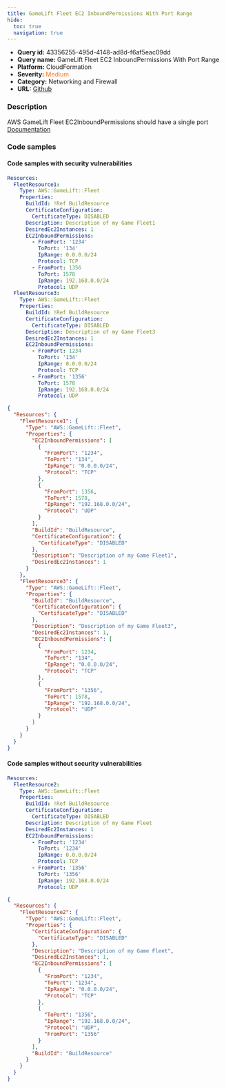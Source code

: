 ```yaml
---
title: GameLift Fleet EC2 InboundPermissions With Port Range
hide:
  toc: true
  navigation: true
---
```


<style>
  .highlight .hll {
    background-color: #ff171742;
  }
  .md-content {
    max-width: 1100px;
    margin: 0 auto;
  }
</style>

-   **Query id:** 43356255-495d-4148-ad8d-f6af5eac09dd
-   **Query name:** GameLift Fleet EC2 InboundPermissions With Port Range
-   **Platform:** CloudFormation
-   **Severity:** <span style="color:#ff7213">Medium</span>
-   **Category:** Networking and Firewall
-   **URL:** [Github](https://github.com/Checkmarx/kics/tree/master/assets/queries/cloudFormation/aws/gamelift_fleet_ec2_inbound_permissions_with_port_range)

### Description
AWS GameLift Fleet EC2InboundPermissions should have a single port<br>
[Documentation](https://docs.aws.amazon.com/AWSCloudFormation/latest/UserGuide/aws-resource-gamelift-fleet.html)

### Code samples
#### Code samples with security vulnerabilities
```yaml title="Positive test num. 1 - yaml file" hl_lines="10 27"
Resources:
  FleetResource1:
    Type: AWS::GameLift::Fleet
    Properties:
      BuildId: !Ref BuildResource
      CertificateConfiguration:
        CertificateType: DISABLED
      Description: Description of my Game Fleet1
      DesiredEc2Instances: 1
      EC2InboundPermissions:
        - FromPort: '1234'
          ToPort: '134'
          IpRange: 0.0.0.0/24
          Protocol: TCP
        - FromPort: 1356
          ToPort: 1578
          IpRange: 192.168.0.0/24
          Protocol: UDP
  FleetResource3:
    Type: AWS::GameLift::Fleet
    Properties:
      BuildId: !Ref BuildResource
      CertificateConfiguration:
        CertificateType: DISABLED
      Description: Description of my Game Fleet3
      DesiredEc2Instances: 1
      EC2InboundPermissions:
        - FromPort: 1234
          ToPort: '134'
          IpRange: 0.0.0.0/24
          Protocol: TCP
        - FromPort: '1356'
          ToPort: 1578
          IpRange: 192.168.0.0/24
          Protocol: UDP

```
```json title="Positive test num. 2 - json file" hl_lines="37 6"
{
  "Resources": {
    "FleetResource1": {
      "Type": "AWS::GameLift::Fleet",
      "Properties": {
        "EC2InboundPermissions": [
          {
            "FromPort": "1234",
            "ToPort": "134",
            "IpRange": "0.0.0.0/24",
            "Protocol": "TCP"
          },
          {
            "FromPort": 1356,
            "ToPort": 1578,
            "IpRange": "192.168.0.0/24",
            "Protocol": "UDP"
          }
        ],
        "BuildId": "BuildResource",
        "CertificateConfiguration": {
          "CertificateType": "DISABLED"
        },
        "Description": "Description of my Game Fleet1",
        "DesiredEc2Instances": 1
      }
    },
    "FleetResource3": {
      "Type": "AWS::GameLift::Fleet",
      "Properties": {
        "BuildId": "BuildResource",
        "CertificateConfiguration": {
          "CertificateType": "DISABLED"
        },
        "Description": "Description of my Game Fleet3",
        "DesiredEc2Instances": 1,
        "EC2InboundPermissions": [
          {
            "FromPort": 1234,
            "ToPort": "134",
            "IpRange": "0.0.0.0/24",
            "Protocol": "TCP"
          },
          {
            "FromPort": "1356",
            "ToPort": 1578,
            "IpRange": "192.168.0.0/24",
            "Protocol": "UDP"
          }
        ]
      }
    }
  }
}

```


#### Code samples without security vulnerabilities
```yaml title="Negative test num. 1 - yaml file"
Resources:
  FleetResource2:
    Type: AWS::GameLift::Fleet
    Properties:
      BuildId: !Ref BuildResource
      CertificateConfiguration:
        CertificateType: DISABLED
      Description: Description of my Game Fleet
      DesiredEc2Instances: 1
      EC2InboundPermissions:
        - FromPort: '1234'
          ToPort: '1234'
          IpRange: 0.0.0.0/24
          Protocol: TCP
        - FromPort: '1356'
          ToPort: '1356'
          IpRange: 192.168.0.0/24
          Protocol: UDP

```
```json title="Negative test num. 2 - json file"
{
  "Resources": {
    "FleetResource2": {
      "Type": "AWS::GameLift::Fleet",
      "Properties": {
        "CertificateConfiguration": {
          "CertificateType": "DISABLED"
        },
        "Description": "Description of my Game Fleet",
        "DesiredEc2Instances": 1,
        "EC2InboundPermissions": [
          {
            "FromPort": "1234",
            "ToPort": "1234",
            "IpRange": "0.0.0.0/24",
            "Protocol": "TCP"
          },
          {
            "ToPort": "1356",
            "IpRange": "192.168.0.0/24",
            "Protocol": "UDP",
            "FromPort": "1356"
          }
        ],
        "BuildId": "BuildResource"
      }
    }
  }
}

```

